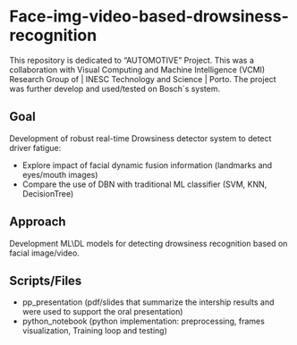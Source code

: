# Face-img-video-based-drowsiness-recognition

This repository is dedicated to “AUTOMOTIVE” Project. This was a collaboration with Visual Computing and Machine Intelligence (VCMI) Research Group of | INESC Technology and Science | Porto. The project was further develop and used/tested on Bosch´s system.

## Goal
Development of robust real-time Drowsiness detector system to detect driver fatigue:
 - Explore impact of facial dynamic fusion information (landmarks and eyes/mouth images)
 - Compare the use of DBN with traditional ML classifier (SVM, KNN, DecisionTree)

## Approach
Development ML\DL models for detecting drowsiness recognition based on facial image/video. 

## Scripts/Files
- pp_presentation (pdf/slides that summarize the intership results and were used to support the oral presentation)
- python_notebook (python implementation: preprocessing, frames visualization, Training loop and testing)
